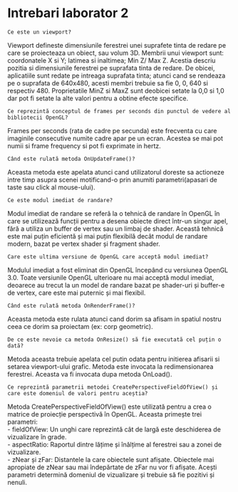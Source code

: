   # Intrebari laborator 2

	Ce este un viewport?
Viewport defineste dimensiunile ferestrei unei suprafete tinta de redare pe care se proiecteaza un obiect, sau volum 3D.
Membrii unui viewport sunt: coordonatele X si Y; latimea si inaltimea; Min Z/ Max Z.
Acestia descriu pozitia si dimensiunile ferestrei pe suprafata tinta de redare. De obicei, aplicatiile sunt redate pe intreaga suprafata tinta; atunci cand se rendeaza pe o suprafata de 640x480, acesti membri trebuie sa fie 0, 0, 640 si respectiv 480. Proprietatile MinZ si MaxZ sunt deobicei setate la 0,0 si 1,0 dar pot fi setate la alte valori pentru a obtine efecte specifice.


	Ce reprezintă conceptul de frames per seconds din punctul de vedere al bibliotecii OpenGL?
Frames per seconds (rata de cadre pe secunda) este frecventa cu care imaginile consecutive numite cadre apar pe un ecran. Acestea se mai pot numii si frame frequency si pot fi exprimate in hertz. 


	Când este rulată metoda OnUpdateFrame()?
Aceasta metoda este apelata atunci cand utilizatorul doreste sa actioneze intre timp asupra scenei motificand-o prin anumiti parametri(apasari de taste sau click al mouse-ului). 



	Ce este modul imediat de randare?
 Modul imediat de randare se referă la o tehnică de randare în OpenGL în care se utilizează funcții pentru a desena obiecte direct într-un singur apel, fără a utiliza un buffer de vertex sau un limbaj de shader. Această tehnică este mai puțin eficientă și mai puțin flexibilă decât modul de randare modern, bazat pe vertex shader și fragment shader.


	Care este ultima versiune de OpenGL care acceptă modul imediat?

Modulul imediat a fost eliminat din OpenGL începând cu versiunea OpenGL 3.0. Toate versiunile OpenGL ulterioare nu mai acceptă modul imediat, deoarece au trecut la un model de randare bazat pe shader-uri și buffer-e de vertex, care este mai puternic și mai flexibil.

	Când este rulată metoda OnRenderFrame()?
Aceasta metoda este rulata atunci cand dorim sa afisam in spatiul nostru ceea ce dorim sa proiectam (ex: corp geometric).


	De ce este nevoie ca metoda OnResize() să fie executată cel puțin o dată?
Metoda aceasta trebuie apelata cel putin odata pentru initierea afisarii si setarea viewport-ului grafic. Metoda este invocata la redimensionarea ferestrei. Aceasta va fi invocata dupa metoda OnLoad().


	Ce reprezintă parametrii metodei CreatePerspectiveFieldOfView() și care este domeniul de valori pentru aceștia?
Metoda CreatePerspectiveFieldOfView() este utilizată pentru a crea o matrice de proiecție perspectivă în OpenGL. Aceasta primește trei parametri:  
      - fieldOfView: Un unghi care reprezintă cât de largă este deschiderea de vizualizare în grade.  
      - aspectRatio: Raportul dintre lățime și înălțime al ferestrei sau a zonei de vizualizare.  
      - zNear și zFar: Distantele la care obiectele sunt afișate. Obiectele mai apropiate de zNear sau mai îndepărtate de zFar nu vor fi afișate.     Acești parametri determină domeniul de vizualizare și trebuie să fie pozitivi și nenuli.
